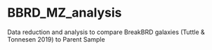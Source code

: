 # BBRD_MZ_analysis
Data reduction and analysis to compare BreakBRD galaxies (Tuttle &amp; Tonnesen 2019) to Parent Sample
